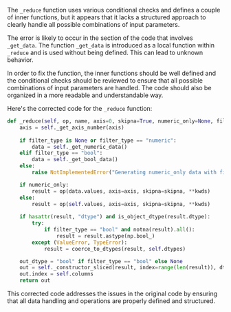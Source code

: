 The `_reduce` function uses various conditional checks and defines a couple of inner functions, but it appears that it lacks a structured approach to clearly handle all possible combinations of input parameters.

The error is likely to occur in the section of the code that involves `_get_data`. The function `_get_data` is introduced as a local function within `_reduce` and is used without being defined. This can lead to unknown behavior.

In order to fix the function, the inner functions should be well defined and the conditional checks should be reviewed to ensure that all possible combinations of input parameters are handled. The code should also be organized in a more readable and understandable way.

Here's the corrected code for the `_reduce` function:

```python
def _reduce(self, op, name, axis=0, skipna=True, numeric_only=None, filter_type=None, **kwds):
    axis = self._get_axis_number(axis)
    
    if filter_type is None or filter_type == "numeric":
        data = self._get_numeric_data()
    elif filter_type == "bool":
        data = self._get_bool_data()
    else:
        raise NotImplementedError("Generating numeric_only data with filter_type {} is not supported.".format(filter_type))

    if numeric_only:
        result = op(data.values, axis=axis, skipna=skipna, **kwds)
    else:
        result = op(self.values, axis=axis, skipna=skipna, **kwds)
    
    if hasattr(result, "dtype") and is_object_dtype(result.dtype):
        try:
            if filter_type == "bool" and notna(result).all():
                result = result.astype(np.bool_)
        except (ValueError, TypeError):
            result = coerce_to_dtypes(result, self.dtypes)

    out_dtype = "bool" if filter_type == "bool" else None
    out = self._constructor_sliced(result, index=range(len(result)), dtype=out_dtype)
    out.index = self.columns
    return out
```

This corrected code addresses the issues in the original code by ensuring that all data handling and operations are properly defined and structured.
